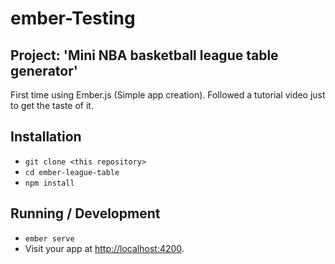 # ember-Testing
## Project: 'Mini NBA basketball league table generator'
First time using Ember.js (Simple app creation). Followed a tutorial video just to get the taste of it.

## Installation

* `git clone <this repository>`
* `cd ember-league-table`
* `npm install`

## Running / Development

* `ember serve`
* Visit your app at [http://localhost:4200](http://localhost:4200).
